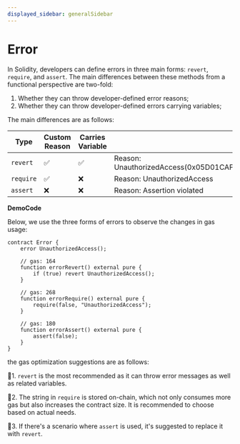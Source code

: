 ```yaml
---
displayed_sidebar: generalSidebar
---
```


# Error

In Solidity, developers can define errors in three main forms: `revert`, `require`, and `assert`. The main differences between these methods from a functional perspective are two-fold:

1. Whether they can throw developer-defined error reasons;
2. Whether they can throw developer-defined errors carrying variables;

The main differences are as follows:

| Type      | Custom Reason | Carries Variable | Example                                                                                                   |
| --------- | ------------- | ---------------- | --------------------------------------------------------------------------------------------------------- |
| `revert`  | ✅             | ✅                | Reason: UnauthorizedAccess(0x05D01CAF54524A610CCF187082201120757f7AE5) |
| `require` | ✅             | ❌                | Reason: UnauthorizedAccess                                                                |
| `assert`  | ❌             | ❌                | Reason: Assertion violated                                                                |

**DemoCode**

Below, we use the three forms of errors to observe the changes in gas usage:

```solidity
contract Error {
    error UnauthorizedAccess();

    // gas: 164
    function errorRevert() external pure {
        if (true) revert UnauthorizedAccess();
    }

    // gas: 268
    function errorRequire() external pure {
        require(false, "UnauthorizedAccess");
    }

    // gas: 180
    function errorAssert() external pure {
        assert(false);
    }
}
```

the gas optimization suggestions are as follows:

🌟1. `revert` is the most recommended as it can throw error messages as well as related variables.

🌟2. The string in `require` is stored on-chain, which not only consumes more gas but also increases the contract size. It is recommended to choose based on actual needs.

🌟3. If there's a scenario where `assert` is used, it's suggested to replace it with `revert`.
